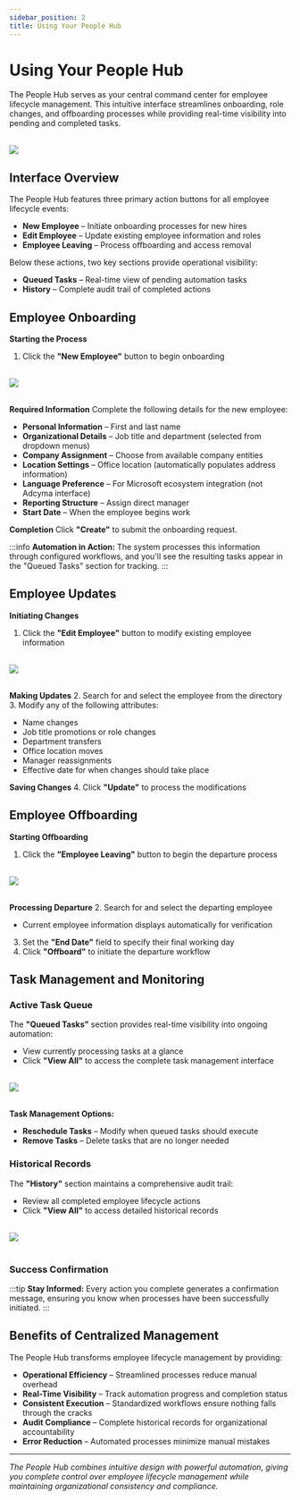 ```yaml
---
sidebar_position: 2
title: Using Your People Hub
---
```

# Using Your People Hub

The People Hub serves as your central command center for employee lifecycle management. This intuitive interface streamlines onboarding, role changes, and offboarding processes while providing real-time visibility into pending and completed tasks.

<br/>
<img src="/img/Dashboardnew.webp" style={{ width: '110%', maxWidth: '2660px', height: 'auto', border: '2px solid black', borderRadius: '5px', display: 'block', margin: '0 auto' }} />

## Interface Overview

The People Hub features three primary action buttons for all employee lifecycle events:

* **New Employee** – Initiate onboarding processes for new hires
* **Edit Employee** – Update existing employee information and roles
* **Employee Leaving** – Process offboarding and access removal

Below these actions, two key sections provide operational visibility:

* **Queued Tasks** – Real-time view of pending automation tasks
* **History** – Complete audit trail of completed actions

## Employee Onboarding

**Starting the Process**
1. Click the **"New Employee"** button to begin onboarding

<br/>
<img src="/img/NewEmployee.webp" style={{ maxWidth: '1400px', height: 'auto', border: '2px solid black', borderRadius: '5px' }} />
<br/><br/>

**Required Information**
Complete the following details for the new employee:

* **Personal Information** – First and last name
* **Organizational Details** – Job title and department (selected from dropdown menus)
* **Company Assignment** – Choose from available company entities
* **Location Settings** – Office location (automatically populates address information)
* **Language Preference** – For Microsoft ecosystem integration (not Adcyma interface)
* **Reporting Structure** – Assign direct manager
* **Start Date** – When the employee begins work

**Completion**
Click **"Create"** to submit the onboarding request.

:::info
**Automation in Action:** The system processes this information through configured workflows, and you'll see the resulting tasks appear in the "Queued Tasks" section for tracking.
:::

## Employee Updates

**Initiating Changes**
1. Click the **"Edit Employee"** button to modify existing employee information

<br/>
<img src="/img/EditEmployee.webp" style={{ maxWidth: '1400px', height: 'auto', border: '2px solid black', borderRadius: '5px' }} />
<br/><br/>

**Making Updates**
2. Search for and select the employee from the directory
3. Modify any of the following attributes:
   * Name changes
   * Job title promotions or role changes
   * Department transfers
   * Office location moves
   * Manager reassignments
   * Effective date for when changes should take place

**Saving Changes**
4. Click **"Update"** to process the modifications

## Employee Offboarding

**Starting Offboarding**
1. Click the **"Employee Leaving"** button to begin the departure process

<br/>
<img src="/img/EmployeeLeaving.webp" style={{ maxWidth: '1400px', height: 'auto', border: '2px solid black', borderRadius: '5px' }} />
<br/><br/>

**Processing Departure**
2. Search for and select the departing employee
   * Current employee information displays automatically for verification
3. Set the **"End Date"** field to specify their final working day
4. Click **"Offboard"** to initiate the departure workflow

## Task Management and Monitoring

### Active Task Queue

The **"Queued Tasks"** section provides real-time visibility into ongoing automation:

* View currently processing tasks at a glance
* Click **"View All"** to access the complete task management interface

<br/>
<img src="/img/QueuedTasks.png" style={{ width: '105%', maxWidth: '1400px', height: 'auto', border: '2px solid black', borderRadius: '5px' }} />
<br/><br/>

**Task Management Options:**
* **Reschedule Tasks** – Modify when queued tasks should execute
* **Remove Tasks** – Delete tasks that are no longer needed

### Historical Records

The **"History"** section maintains a comprehensive audit trail:

* Review all completed employee lifecycle actions
* Click **"View All"** to access detailed historical records

<br/>
<img src="/img/TaskHistory.png" style={{width: '105%', maxWidth: '1400px', height: 'auto', border: '2px solid black', borderRadius: '5px' }} />
<br/>
<br/>

### Success Confirmation

:::tip
**Stay Informed:** Every action you complete generates a confirmation message, ensuring you know when processes have been successfully initiated.
:::

## Benefits of Centralized Management

The People Hub transforms employee lifecycle management by providing:

* **Operational Efficiency** – Streamlined processes reduce manual overhead
* **Real-Time Visibility** – Track automation progress and completion status
* **Consistent Execution** – Standardized workflows ensure nothing falls through the cracks
* **Audit Compliance** – Complete historical records for organizational accountability
* **Error Reduction** – Automated processes minimize manual mistakes

---

*The People Hub combines intuitive design with powerful automation, giving you complete control over employee lifecycle management while maintaining organizational consistency and compliance.*